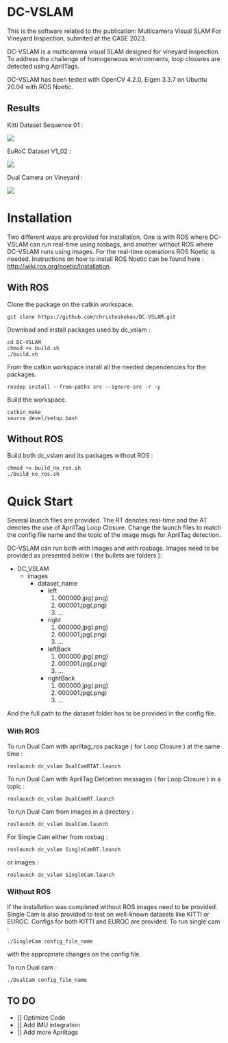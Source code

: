 # DC-VSLAM
This is the software related to the publication: Multicamera Visual SLAM For Vineyard Inspection, submited at the CASE 2023.

DC-VSLAM is a multicamera visual SLAM designed for vineyard inspection. To address the challenge of homogeneous environments, loop closures are detected using AprilTags.

DC-VSLAM has been tested with OpenCV 4.2.0, Eigen 3.3.7 on Ubuntu 20.04 with ROS Noetic.

## Results

Kitti Dataset Sequence 01 :

![](https://media.giphy.com/media/oVveJxLKq4lhBQPAdw/giphy-downsized-large.gif)

EuRoC Dataset V1_02 :

![](https://media.giphy.com/media/OjRyCUPSgEVtfNHiAH/giphy-downsized-large.gif)

Dual Camera on Vineyard :

![](https://media.giphy.com/media/v1.Y2lkPTc5MGI3NjExYzMyOGQyMWY5Mzk0NDVmMzk5YWI3NGMwOThmNTVjY2Q0Y2U5ZDgxMyZjdD1n/bN2ff4O7f15VsyJL9p/giphy-downsized-large.gif)


# Installation

Two different ways are provided for installation. One is with ROS where DC-VSLAM can run real-time using rosbags, and another without ROS where DC-VSLAM runs using images. For the real-time operations ROS Noetic is needed.  Instructions on how to install ROS Noetic can be found here : http://wiki.ros.org/noetic/Installation.

## With ROS

Clone the package on the catkin workspace.

```
git clone https://github.com/christoskokas/DC-VSLAM.git
```

Download and install packages used by dc_vslam :

```
cd DC-VSLAM
chmod +x build.sh
./build.sh
```

From the catkin workspace install all the needed dependencies for the packages.

```
rosdep install --from-paths src --ignore-src -r -y
```

Build the workspace.

```
catkin_make
source devel/setup.bash
```

## Without ROS

Build both dc_vslam and its packages without ROS :

```
chmod +x build_no_ros.sh
./build_no_ros.sh
```

# Quick Start

Several launch files are provided. The RT denotes real-time and the AT denotes the use of AprilTag Loop Closure. Change the launch files to match the config file name and the topic of the image msgs for AprilTag detection.

DC-VSLAM can run both with images and with rosbags. Images need to be provided as presented below ( the bullets are folders ): 

- DC_VSLAM
  - images
    - dataset_name
      - left
        1. 000000.jpg(.png)
        2. 000001.jpg(.png)
        3. ...
      - right
        1. 000000.jpg(.png)
        2. 000001.jpg(.png)
        3. ...
      - leftBack
        1. 000000.jpg(.png)
        2. 000001.jpg(.png)
        3. ...
      - rightBack
        1. 000000.jpg(.png)
        2. 000001.jpg(.png)
        3. ...

And the full path to the dataset folder has to be provided in the config file.

### With ROS

To run Dual Cam with apriltag_ros package ( for Loop Closure ) at the same time :

```
roslaunch dc_vslam DualCamRTAT.launch
```

To run Dual Cam with AprilTag Detcetion messages ( for Loop Closure ) in a topic :

```
roslaunch dc_vslam DualCamRT.launch
```

To run Dual Cam from images in a directory :

```
roslaunch dc_vslam DualCam.launch
```

For Single Cam either from rosbag :

```
roslaunch dc_vslam SingleCamRT.launch
```

or images : 

```
roslaunch dc_vslam SingleCam.launch
```

### Without ROS

If the installation was completed without ROS images need to be provided. Single Cam is also provided to test on well-known datasets like KITTI or EUROC. Configs for both KITTI and EUROC are provided. To run single cam :

```
./SingleCam config_file_name
```

with the appropriate changes on the config file.

To run Dual cam : 

```
./DualCam config_file_name
```

## TO DO

- [] Optimize Code
- [] Add IMU integration
- [] Add more Apriltags

